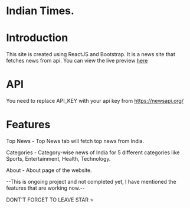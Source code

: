 # Indian Times.
# Introduction 
This site is created using ReactJS and Bootstrap. It is a news site that fetches news from api.
You can view the live preview [here](https://theindiantimes.netlify.app)
# API
You need to replace API_KEY with your api key from https://newsapi.org/
# Features 
Top News - Top News tab will fetch top news from India.

Categories - Category-wise news of India for 5 different categories like Sports, Entertainment, Health, Technology.

About - About page of the website.

--This is ongoing project and not completed yet, I have mentioned the features that are working now.--

DONT'T FORGET TO LEAVE STAR ⭐
